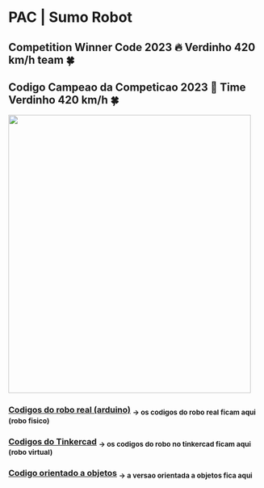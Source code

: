 # PAC | Sumo Robot

## Competition Winner Code 2023 🔥 Verdinho 420 km/h team 🍀
## Codigo Campeao da Competicao 2023 🚀 Time Verdinho 420 km/h 🍀

<img src="https://github.com/CodyKoInABox/sumoRobot/assets/125526050/815219b6-0767-414a-9c81-37cfd9076a1a" width="480" height="550">  

### [Codigos do robo real (arduino)](https://github.com/CodyKoInABox/sumo-robot-PAC/tree/main/arduino) <sub>-> os codigos do robo real ficam aqui (robo fisico)</sub>

### [Codigos do Tinkercad](https://github.com/CodyKoInABox/sumo-robot-PAC/tree/main/tinkercad) <sub>-> os codigos do robo no tinkercad ficam aqui (robo virtual)</sub>

### [Codigo orientado a objetos](https://github.com/CodyKoInABox/sumoRobot/tree/main/arduino/OOP) <sub>-> a versao orientada a objetos fica aqui</sub>
